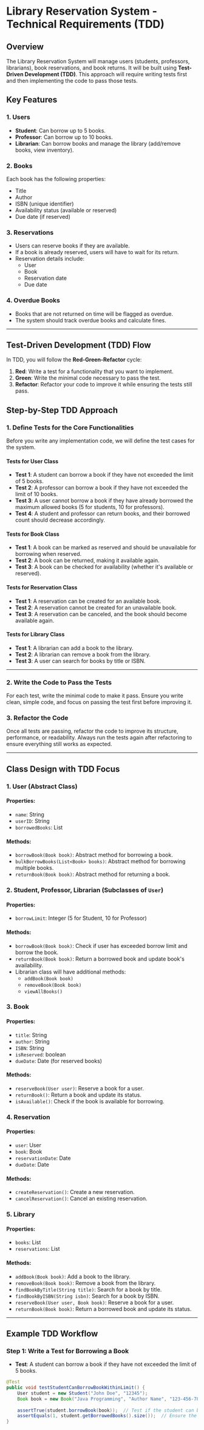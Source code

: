 # Library Reservation System - Technical Requirements (TDD)

## Overview
The Library Reservation System will manage users (students, professors, librarians), book reservations, and book returns. It will be built using **Test-Driven Development (TDD)**. This approach will require writing tests first and then implementing the code to pass those tests.

## Key Features
### 1. Users
- **Student**: Can borrow up to 5 books.
- **Professor**: Can borrow up to 10 books.
- **Librarian**: Can borrow books and manage the library (add/remove books, view inventory).

### 2. Books
Each book has the following properties:
- Title
- Author
- ISBN (unique identifier)
- Availability status (available or reserved)
- Due date (if reserved)

### 3. Reservations
- Users can reserve books if they are available.
- If a book is already reserved, users will have to wait for its return.
- Reservation details include:
    - User
    - Book
    - Reservation date
    - Due date

### 4. Overdue Books
- Books that are not returned on time will be flagged as overdue.
- The system should track overdue books and calculate fines.

---

## Test-Driven Development (TDD) Flow

In TDD, you will follow the **Red-Green-Refactor** cycle:
1. **Red**: Write a test for a functionality that you want to implement.
2. **Green**: Write the minimal code necessary to pass the test.
3. **Refactor**: Refactor your code to improve it while ensuring the tests still pass.

## Step-by-Step TDD Approach

### 1. **Define Tests for the Core Functionalities**
Before you write any implementation code, we will define the test cases for the system.

#### **Tests for User Class**
- **Test 1**: A student can borrow a book if they have not exceeded the limit of 5 books.
- **Test 2**: A professor can borrow a book if they have not exceeded the limit of 10 books.
- **Test 3**: A user cannot borrow a book if they have already borrowed the maximum allowed books (5 for students, 10 for professors).
- **Test 4**: A student and professor can return books, and their borrowed count should decrease accordingly.

#### **Tests for Book Class**
- **Test 1**: A book can be marked as reserved and should be unavailable for borrowing when reserved.
- **Test 2**: A book can be returned, making it available again.
- **Test 3**: A book can be checked for availability (whether it's available or reserved).

#### **Tests for Reservation Class**
- **Test 1**: A reservation can be created for an available book.
- **Test 2**: A reservation cannot be created for an unavailable book.
- **Test 3**: A reservation can be canceled, and the book should become available again.

#### **Tests for Library Class**
- **Test 1**: A librarian can add a book to the library.
- **Test 2**: A librarian can remove a book from the library.
- **Test 3**: A user can search for books by title or ISBN.

---

### 2. **Write the Code to Pass the Tests**
For each test, write the minimal code to make it pass. Ensure you write clean, simple code, and focus on passing the test first before improving it.

### 3. **Refactor the Code**
Once all tests are passing, refactor the code to improve its structure, performance, or readability. Always run the tests again after refactoring to ensure everything still works as expected.

---

## Class Design with TDD Focus

### 1. **User** (Abstract Class)
#### **Properties**:
- `name`: String
- `userID`: String
- `borrowedBooks`: List<Book>

#### **Methods**:
- `borrowBook(Book book)`: Abstract method for borrowing a book.
- `bulkBorrowBooks(List<Book> books)`: Abstract method for borrowing multiple books.
- `returnBook(Book book)`: Abstract method for returning a book.

### 2. **Student**, **Professor**, **Librarian** (Subclasses of `User`)
#### **Properties**:
- `borrowLimit`: Integer (5 for Student, 10 for Professor)

#### **Methods**:
- `borrowBook(Book book)`: Check if user has exceeded borrow limit and borrow the book.
- `returnBook(Book book)`: Return a borrowed book and update book's availability.
- Librarian class will have additional methods:
    - `addBook(Book book)`
    - `removeBook(Book book)`
    - `viewAllBooks()`

### 3. **Book**
#### **Properties**:
- `title`: String
- `author`: String
- `ISBN`: String
- `isReserved`: boolean
- `dueDate`: Date (for reserved books)

#### **Methods**:
- `reserveBook(User user)`: Reserve a book for a user.
- `returnBook()`: Return a book and update its status.
- `isAvailable()`: Check if the book is available for borrowing.

### 4. **Reservation**
#### **Properties**:
- `user`: User
- `book`: Book
- `reservationDate`: Date
- `dueDate`: Date

#### **Methods**:
- `createReservation()`: Create a new reservation.
- `cancelReservation()`: Cancel an existing reservation.

### 5. **Library**
#### **Properties**:
- `books`: List<Book>
- `reservations`: List<Reservation>

#### **Methods**:
- `addBook(Book book)`: Add a book to the library.
- `removeBook(Book book)`: Remove a book from the library.
- `findBookByTitle(String title)`: Search for a book by title.
- `findBookByISBN(String isbn)`: Search for a book by ISBN.
- `reserveBook(User user, Book book)`: Reserve a book for a user.
- `returnBook(Book book)`: Return a borrowed book and update its status.

---

## Example TDD Workflow

### **Step 1**: Write a Test for Borrowing a Book
- **Test**: A student can borrow a book if they have not exceeded the limit of 5 books.

```java
@Test
public void testStudentCanBorrowBookWithinLimit() {
    User student = new Student("John Doe", "12345");
    Book book = new Book("Java Programming", "Author Name", "123-456-789");
    
    assertTrue(student.borrowBook(book));  // Test if the student can borrow the book
    assertEquals(1, student.getBorrowedBooks().size());  // Ensure the book is added to borrowed list
}
